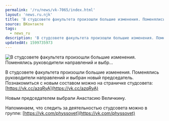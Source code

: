 ```yaml
---
permalink: '/ru/news/vk-7065/index.html'
layout: 'news.ru.njk'
title: 'В студсовете факультета произошли большие изменения. Поменялись руководители направлений и выбр'
source: ВКонтакте
tags:
  - news_ru
description: 'В студсовете факультета произошли большие изменения. Поменялись руководители направлений и выбр…'
updatedAt: 1599735973
---
```

![В студсовете факультета произошли большие изменения. Поменялись руководители направлений и выбр…](https://sun9-70.userapi.com/impg/zSen6NOQZSkl7rx_syVf9KxmrTZM2VWlB9jqhA/BC3ZNEn5JEE.jpg?size=1280x960&quality=96&sign=529e19b06f5f57d3506b21b33826b98c&c_uniq_tag=tIpVZR_g4lrgMSwM-Ykzs2UJbz5Xeq3WSe5ekds1aYA&type=album)

В студсовете факультета произошли большие изменения. Поменялись руководители направлений и выбран новый председатель. Познакомиться с новым составом можно на страничке студсовета: [https://vk.cc/azqRyA](https://vk.cc/azqRyA)

Новым председателем выбрали Анастасию Величкину.

Напоминаем, что следить за деятельностью студсовета можно в группе: [https://vk.com/physsovet](https://vk.com/physsovet)
